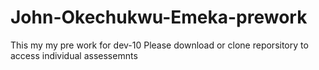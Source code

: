 # John-Okechukwu-Emeka-prework
This my my pre work for dev-10 
Please download or clone reporsitory to access individual assessemnts
